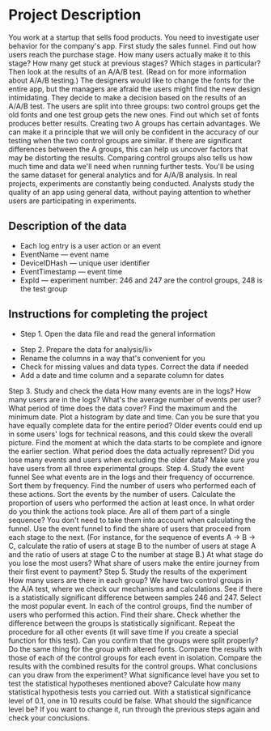 <h1>Project Description</h1>
You work at a startup that sells food products. You need to investigate user behavior for the company's app.
First study the sales funnel. Find out how users reach the purchase stage. How many users actually make it to this stage? How many get stuck at previous stages? Which stages in particular?
Then look at the results of an A/A/B test. (Read on for more information about A/A/B testing.) The designers would like to change the fonts for the entire app, but the managers are afraid the users might find the new design intimidating. They decide to make a decision based on the results of an A/A/B test.
The users are split into three groups: two control groups get the old fonts and one test group gets the new ones. Find out which set of fonts produces better results.
Creating two A groups has certain advantages. We can make it a principle that we will only be confident in the accuracy of our testing when the two control groups are similar. If there are significant differences between the A groups, this can help us uncover factors that may be distorting the results. Comparing control groups also tells us how much time and data we'll need when running further tests.
You'll be using the same dataset for general analytics and for A/A/B analysis. In real projects, experiments are constantly being conducted. Analysts study the quality of an app using general data, without paying attention to whether users are participating in experiments.

<h2>Description of the data</h2>
<ul><li>Each log entry is a user action or an event</li>
<li>EventName — event name</li>
<li>DeviceIDHash — unique user identifier</li>
<li>EventTimestamp — event time</li>
<li>ExpId — experiment number: 246 and 247 are the control groups, 248 is the test group</li></ul>

<h2>Instructions for completing the project</h2>
<ul><li>Step 1. Open the data file and read the general information</li></ul>
<ul><li>Step 2. Prepare the data for analysis/li>
<li>Rename the columns in a way that's convenient for you</li>
<li>Check for missing values and data types. Correct the data if needed</li>
<li>Add a date and time column and a separate column for dates</li></ul>

Step 3. Study and check the data
How many events are in the logs?
How many users are in the logs?
What's the average number of events per user?
What period of time does the data cover? Find the maximum and the minimum date. Plot a histogram by date and time. Can you be sure that you have equally complete data for the entire period? Older events could end up in some users' logs for technical reasons, and this could skew the overall picture. Find the moment at which the data starts to be complete and ignore the earlier section. What period does the data actually represent?
Did you lose many events and users when excluding the older data?
Make sure you have users from all three experimental groups.</li>
Step 4. Study the event funnel
See what events are in the logs and their frequency of occurrence. Sort them by frequency.
Find the number of users who performed each of these actions. Sort the events by the number of users. Calculate the proportion of users who performed the action at least once.
In what order do you think the actions took place. Are all of them part of a single sequence? You don't need to take them into account when calculating the funnel.
Use the event funnel to find the share of users that proceed from each stage to the next. (For instance, for the sequence of events A → B → C, calculate the ratio of users at stage B to the number of users at stage A and the ratio of users at stage C to the number at stage B.)
At what stage do you lose the most users?
What share of users make the entire journey from their first event to payment?</li>
Step 5. Study the results of the experiment
How many users are there in each group?
We have two control groups in the A/A test, where we check our mechanisms and calculations. See if there is a statistically significant difference between samples 246 and 247.
Select the most popular event. In each of the control groups, find the number of users who performed this action. Find their share. Check whether the difference between the groups is statistically significant. Repeat the procedure for all other events (it will save time if you create a special function for this test). Can you confirm that the groups were split properly?
Do the same thing for the group with altered fonts. Compare the results with those of each of the control groups for each event in isolation. Compare the results with the combined results for the control groups. What conclusions can you draw from the experiment?
What significance level have you set to test the statistical hypotheses mentioned above? Calculate how many statistical hypothesis tests you carried out. With a statistical significance level of 0.1, one in 10 results could be false. What should the significance level be? If you want to change it, run through the previous steps again and check your conclusions.
